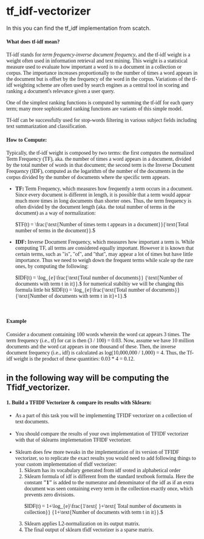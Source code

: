 # tf_idf-vectorizer
In this you can find the tf_idf implementation from scatch.
<font face='georgia'>
    
   <h4><strong>What does tf-idf mean?</strong></h4>

   <p>    
Tf-idf stands for <em>term frequency-inverse document frequency</em>, and the tf-idf weight is a weight often used in information retrieval and text mining. This weight is a statistical measure used to evaluate how important a word is to a document in a collection or corpus. The importance increases proportionally to the number of times a word appears in the document but is offset by the frequency of the word in the corpus. Variations of the tf-idf weighting scheme are often used by search engines as a central tool in scoring and ranking a document's relevance given a user query.
</p>
    
   <p>
One of the simplest ranking functions is computed by summing the tf-idf for each query term; many more sophisticated ranking functions are variants of this simple model.
</p>
    
   <p>
Tf-idf can be successfully used for stop-words filtering in various subject fields including text summarization and classification.
</p>
    
</font>


<font face='georgia'>
    <h4><strong>How to Compute:</strong></h4>

Typically, the tf-idf weight is composed by two terms: the first computes the normalized Term Frequency (TF), aka. the number of times a word appears in a document, divided by the total number of words in that document; the second term is the Inverse Document Frequency (IDF), computed as the logarithm of the number of the documents in the corpus divided by the number of documents where the specific term appears.

 <ul>
    <li>
<strong>TF:</strong> Term Frequency, which measures how frequently a term occurs in a document. Since every document is different in length, it is possible that a term would appear much more times in long documents than shorter ones. Thus, the term frequency is often divided by the document length (aka. the total number of terms in the document) as a way of normalization: <br>

$TF(t) = \frac{\text{Number of times term t appears in a document}}{\text{Total number of terms in the document}}.$
</li>
<li>
<strong>IDF:</strong> Inverse Document Frequency, which measures how important a term is. While computing TF, all terms are considered equally important. However it is known that certain terms, such as "is", "of", and "that", may appear a lot of times but have little importance. Thus we need to weigh down the frequent terms while scale up the rare ones, by computing the following: <br>

$IDF(t) = \log_{e}\frac{\text{Total  number of documents}} {\text{Number of documents with term t in it}}.$
for numerical stabiltiy we will be changing this formula little bit
$IDF(t) = \log_{e}\frac{\text{Total  number of documents}} {\text{Number of documents with term t in it}+1}.$
</li>
</ul>

<br>
<h4><strong>Example</strong></h4>
<p>

Consider a document containing 100 words wherein the word cat appears 3 times. The term frequency (i.e., tf) for cat is then (3 / 100) = 0.03. Now, assume we have 10 million documents and the word cat appears in one thousand of these. Then, the inverse document frequency (i.e., idf) is calculated as log(10,000,000 / 1,000) = 4. Thus, the Tf-idf weight is the product of these quantities: 0.03 * 4 = 0.12.
</p>
</font>

## in the following way will be computing the Tfidf_vectorizer. 

<font face='georgia'>
    <h4><strong>1. Build a TFIDF Vectorizer & compare its results with Sklearn:</strong></h4>

<ul>
    <li> As a part of this task you will be implementing TFIDF vectorizer on a collection of text documents.</li>
    <br>
    <li> You should compare the results of your own implementation of TFIDF vectorizer with that of sklearns implemenation TFIDF vectorizer.</li>
    <br>
    <li> Sklearn does few more tweaks in the implementation of its version of TFIDF vectorizer, so to replicate the exact results you would need to add following things to your custom implementation of tfidf vectorizer:
       <ol>
        <li> Sklearn has its vocabulary generated from idf sroted in alphabetical order</li>
        <li> Sklearn formula of idf is different from the standard textbook formula. Here the constant <strong>"1"</strong> is added to the numerator and denominator of the idf as if an extra document was seen containing every term in the collection exactly once, which prevents zero divisions.
            
 $IDF(t) = 1+\log_{e}\frac{1\text{ }+\text{ Total  number of documents in collection}} {1+\text{Number of documents with term t in it}}.$
        </li>
        <li> Sklearn applies L2-normalization on its output matrix.</li>
        <li> The final output of sklearn tfidf vectorizer is a sparse matrix.</li>
    </ol>
    <br>
  
